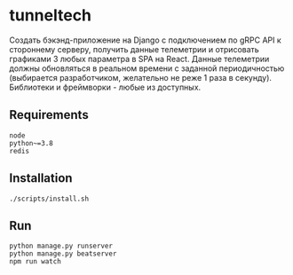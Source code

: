 # tunneltech

Создать бэкэнд-приложение на Django с подключением по gRPC API к стороннему серверу, получить данные телеметрии и отрисовать графиками 3 любых параметра в SPA на React. Данные телеметрии должны обновляться в реальном времени с заданной периодичностью (выбирается разработчиком, желательно не реже 1 раза в секунду). Библиотеки и фреймворки - любые из доступных.

## Requirements
```text
node
python~=3.8
redis
```

## Installation
```shell
./scripts/install.sh
```

## Run
```shell
python manage.py runserver
python manage.py beatserver
npm run watch
```
